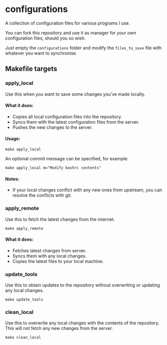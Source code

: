 # configurations

A collection of configuration files for various programs I use.

You can fork this repository and use it as manager for _your own_ configuration files, should you so wish.

Just empty the `configurations` folder and modify the `files_to_save` file with whatever you want to synchronise.

## Makefile targets

### apply_local


Use this when you want to save some changes you've made locally.

#### What it does:

* Copies all local configuration files into the repository.
* Syncs them with the latest configuration files from the server.
* Pushes the new changes to the server.

#### Usage:

```
make apply_local
```

An optional commit message can be specified, for example:

```
make apply_local m="Modify bashrc contents"
```

#### Notes:

* If your local changes conflict with any new ones from upstream, you
  can resolve the conflicts with git.


### apply_remote


Use this to fetch the latest changes from the internet.

```
make apply_remote
```

#### What it does:
* Fetches latest changes from server.
* Syncs them with any local changes.
* Copies the latest files to your local machine.


### update_tools


Use this to obtain updates to the repository without
overwriting or updating any local changes.

```
make update_tools
```


### clean_local


Use this to overwrite any local changes with the contents
of the repository. This will not fetch any new changes
from the server.

```
make clean_local
```

